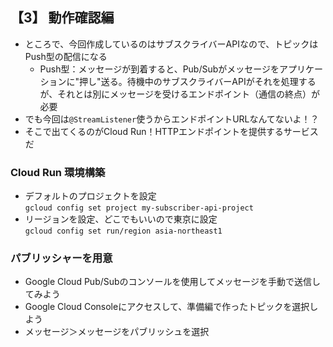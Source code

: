 ## 【3】 動作確認編


- ところで、今回作成しているのはサブスクライバーAPIなので、トピックはPush型の配信になる
  - Push型：メッセージが到着すると、Pub/Subがメッセージをアプリケーションに"押し"送る。待機中のサブスクライバーAPIがそれを処理するが、それとは別にメッセージを受けるエンドポイント（通信の終点）が必要
- でも今回は`@StreamListener`使うからエンドポイントURLなんてないよ！？
- そこで出てくるのがCloud Run！HTTPエンドポイントを提供するサービスだ

### Cloud Run 環境構築

- デフォルトのプロジェクトを設定  
  `gcloud config set project my-subscriber-api-project`
- リージョンを設定、どこでもいいので東京に設定  
  `gcloud config set run/region asia-northeast1`


### パブリッシャーを用意

- Google Cloud Pub/Subのコンソールを使用してメッセージを手動で送信してみよう
- Google Cloud Consoleにアクセスして、準備編で作ったトピックを選択しよう
- メッセージ＞メッセージをパブリッシュを選択